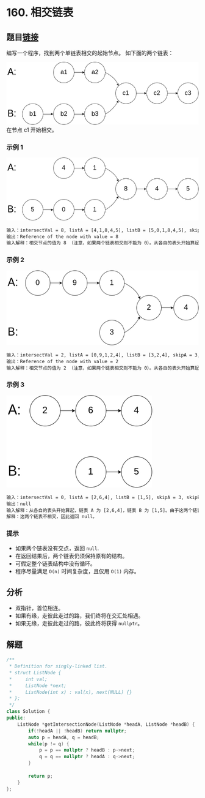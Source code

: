 # 160. 相交链表

## 题目[链接](https://leetcode-cn.com/problems/intersection-of-two-linked-lists/)

编写一个程序，找到两个单链表相交的起始节点。
如下面的两个链表：

![alt 1](./assets/160_statement.png)
在节点 c1 开始相交。
  
### 示例 1

![alt 1](./assets/160_example_1.png)

```txt
输入：intersectVal = 8, listA = [4,1,8,4,5], listB = [5,0,1,8,4,5], skipA = 2, skipB = 3
输出：Reference of the node with value = 8
输入解释：相交节点的值为 8 （注意，如果两个链表相交则不能为 0）。从各自的表头开始算起，链表 A 为 [4,1,8,4,5]，链表 B 为 [5,0,1,8,4,5]。在 A 中，相交节点前有 2 个节点；在 B 中，相交节点前有 3 个节点。
```

### 示例 2

![alt 2](./assets/160_example_2.png)

```txt
输入：intersectVal = 2, listA = [0,9,1,2,4], listB = [3,2,4], skipA = 3, skipB = 1
输出：Reference of the node with value = 2
输入解释：相交节点的值为 2 （注意，如果两个链表相交则不能为 0）。从各自的表头开始算起，链表 A 为 [0,9,1,2,4]，链表 B 为 [3,2,4]。在 A 中，相交节点前有 3 个节点；在 B 中，相交节点前有 1 个节点。
```

### 示例 3

![alt 3](./assets/160_example_3.png)

```txt
输入：intersectVal = 0, listA = [2,6,4], listB = [1,5], skipA = 3, skipB = 2
输出：null
输入解释：从各自的表头开始算起，链表 A 为 [2,6,4]，链表 B 为 [1,5]。由于这两个链表不相交，所以 intersectVal 必须为 0，而 skipA 和 skipB 可以是任意值。
解释：这两个链表不相交，因此返回 null。
```

### 提示

* 如果两个链表没有交点，返回 `null`.
* 在返回结果后，两个链表仍须保持原有的结构。
* 可假定整个链表结构中没有循环。
* 程序尽量满足 `O(n)` 时间复杂度，且仅用 `O(1)` 内存。

## 分析

* 双指针，首位相连。
* 如果有缘，走彼此走过的路，我们终将在交汇处相遇。
* 如果无缘，走彼此走过的路，彼此终将获得 `nullptr`。

## 解题

```cpp
/**
 * Definition for singly-linked list.
 * struct ListNode {
 *     int val;
 *     ListNode *next;
 *     ListNode(int x) : val(x), next(NULL) {}
 * };
 */
class Solution {
public:
    ListNode *getIntersectionNode(ListNode *headA, ListNode *headB) {
        if(!headA || !headB) return nullptr;
        auto p = headA, q = headB;
        while(p != q) {
            p = p == nullptr ? headB : p->next;
            q = q == nullptr ? headA : q->next;
        }

        return p;
    }
};
```
